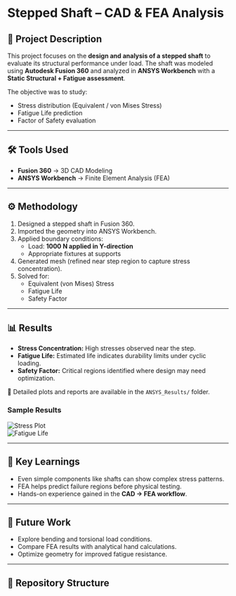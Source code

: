 # Stepped Shaft – CAD & FEA Analysis

## 📌 Project Description  
This project focuses on the **design and analysis of a stepped shaft** to evaluate its structural performance under load. The shaft was modeled using **Autodesk Fusion 360** and analyzed in **ANSYS Workbench** with a **Static Structural + Fatigue assessment**.  

The objective was to study:  
- Stress distribution (Equivalent / von Mises Stress)  
- Fatigue Life prediction  
- Factor of Safety evaluation  

---

## 🛠 Tools Used  
- **Fusion 360** → 3D CAD Modeling  
- **ANSYS Workbench** → Finite Element Analysis (FEA)  

---

## ⚙️ Methodology  
1. Designed a stepped shaft in Fusion 360.  
2. Imported the geometry into ANSYS Workbench.  
3. Applied boundary conditions:  
   - Load: **1000 N applied in Y-direction**  
   - Appropriate fixtures at supports  
4. Generated mesh (refined near step region to capture stress concentration).  
5. Solved for:  
   - Equivalent (von Mises) Stress  
   - Fatigue Life  
   - Safety Factor  

---

## 📊 Results  
- **Stress Concentration:** High stresses observed near the step.  
- **Fatigue Life:** Estimated life indicates durability limits under cyclic loading.  
- **Safety Factor:** Critical regions identified where design may need optimization.  

📂 Detailed plots and reports are available in the `ANSYS_Results/` folder.  

### Sample Results  
![Stress Plot](ANSYS_Results/02_eqv_stress.png)  
![Fatigue Life](ANSYS_Results/03_fatigue_life.png)  

---

## 🎯 Key Learnings  
- Even simple components like shafts can show complex stress patterns.  
- FEA helps predict failure regions before physical testing.  
- Hands-on experience gained in the **CAD → FEA workflow**.  

---

## 🚀 Future Work  
- Explore bending and torsional load conditions.  
- Compare FEA results with analytical hand calculations.  
- Optimize geometry for improved fatigue resistance.  

---

## 📂 Repository Structure  
